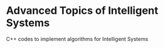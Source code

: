 # Advanced Topics of Intelligent Systems

C++ codes to implement algorithms for Intelligent Systems
